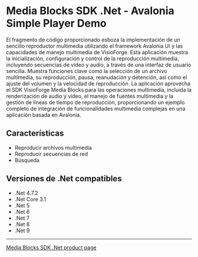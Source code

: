 # Media Blocks SDK .Net - Avalonia Simple Player Demo

El fragmento de código proporcionado esboza la implementación de un sencillo reproductor multimedia utilizando el framework Avalonia UI y las capacidades de manejo multimedia de VisioForge. Esta aplicación muestra la inicialización, configuración y control de la reproducción multimedia, incluyendo secuencias de vídeo y audio, a través de una interfaz de usuario sencilla. Muestra funciones clave como la selección de un archivo multimedia, su reproducción, pausa, reanudación y detención, así como el ajuste del volumen y la velocidad de reproducción. La aplicación aprovecha el SDK VisioForge Media Blocks para las operaciones multimedia, incluida la renderización de audio y vídeo, el manejo de fuentes multimedia y la gestión de líneas de tiempo de reproducción, proporcionando un ejemplo completo de integración de funcionalidades multimedia complejas en una aplicación basada en Avalonia.

## Características

- Reproducir archivos multimedia
- Reproducir secuencias de red
- Búsqueda

## Versiones de .Net compatibles

- .Net 4.7.2
- .Net Core 3.1
- .Net 5
- .Net 6
- .Net 7
- .Net 8
- .Net 9

---

[Media Blocks SDK .Net product page](https://www.visioforge.com/media-blocks-sdk)
